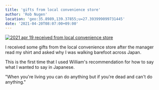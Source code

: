 ```yaml
---
title: 'gifts from local convenience store'
author: 'Rob Nugen'
location: 'geo:35.8989,139.37855;u=27.393999099731445'
date: '2021-04-20T08:07:00+09:00'
---
```


[![2021 apr 19 received from local convenience store](//b.robnugen.com/quests/walk-to-niigata/2021/en_route/day-05/thumbs/2021_apr_19_received_from_local_convenience_store.jpeg)](//b.robnugen.com/quests/walk-to-niigata/2021/en_route/day-05/2021_apr_19_received_from_local_convenience_store.jpeg)         

I received some gifts from the local convenience store after the manager
read my shirt and asked why I was walking barefoot across Japan.

This is the first time that I used William's recommendation for how to say what
I wanted to say in Japanese.

"When you're living you can do anything but if you're dead and can't do anything."
